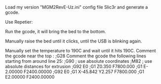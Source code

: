 Load my version "MGM2RevE-Uz.ini" config file Slic3r and generate a gcode.

Use Repetier:

  Run the gcode, it will bring the bed to the bottom.
  
  Manually raise the bed until it clicks, until the USB is blinking again.
  
  Manually set the temperature to 190C and wait until it hits 190C.
  Comment the gcode near the top : 
    ;G28
  Comment the gcode the following lines starting from around line 25:
    ;G90 ; use absolute coordinates
    ;M82 ; use absolute distances for extrusion
    ;G92 E0
    ;G1 Z0.350 F7800.000
    ;G1 E-2.00000 F2400.00000
    ;G92 E0
    ;G1 X-45.842 Y2.257 F7800.000
    ;G1 E2.00000 F2400.00000

